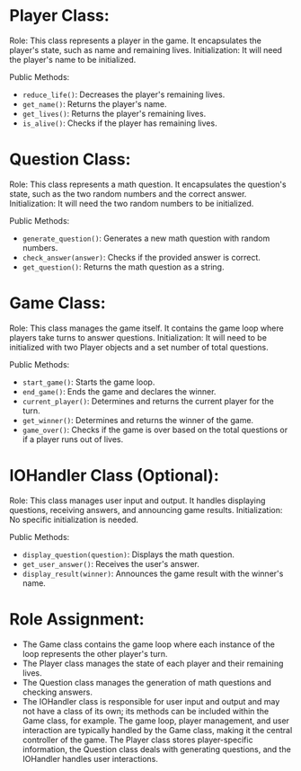 # Player Class:

  Role: This class represents a player in the game. It encapsulates the player's state, such as name and remaining lives.
  Initialization: It will need the player's name to be initialized.

  Public Methods:
 * `reduce_life()`: Decreases the player's remaining lives.
 * `get_name()`: Returns the player's name.
 * `get_lives()`: Returns the player's remaining lives.
 * `is_alive()`: Checks if the player has remaining lives.

# Question Class:

  Role: This class represents a math question. It encapsulates the question's state, such as the two random numbers and the correct answer.
  Initialization: It will need the two random numbers to be initialized.

  Public Methods:
 * `generate_question()`: Generates a new math question with random numbers.
 * `check_answer(answer)`: Checks if the provided answer is correct.
 * `get_question()`: Returns the math question as a string.

# Game Class:

  Role: This class manages the game itself. It contains the game loop where players take turns to answer questions.
  Initialization: It will need to be initialized with two Player objects and a set number of total questions.

  Public Methods:
 * `start_game()`: Starts the game loop.
 * `end_game()`: Ends the game and declares the winner.
 * `current_player()`: Determines and returns the current player for the turn.
 * `get_winner()`: Determines and returns the winner of the game.
 * `game_over()`: Checks if the game is over based on the total questions or if a player runs out of lives.

# IOHandler Class (Optional):

  Role: This class manages user input and output. It handles displaying questions, receiving answers, and announcing game results.
  Initialization: No specific initialization is needed.

  Public Methods:
 * `display_question(question)`: Displays the math question.
 * `get_user_answer()`: Receives the user's answer.
 * `display_result(winner)`: Announces the game result with the winner's name.

# Role Assignment:

* The Game class contains the game loop where each instance of the loop represents the other player's turn.
* The Player class manages the state of each player and their remaining lives.
* The Question class manages the generation of math questions and checking answers.
* The IOHandler class is responsible for user input and output and may not have a class of its  own; its methods can be included within the Game class, for example.
  The game loop, player management, and user interaction are typically handled by the Game class, making it the central controller of the game. The Player class stores player-specific information, the Question class deals with generating questions, and the IOHandler handles user interactions.
